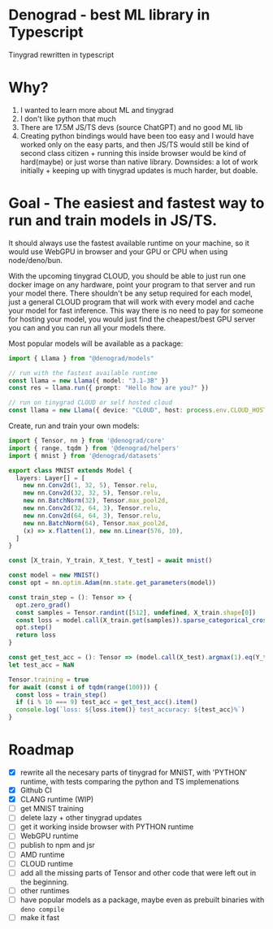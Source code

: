 # Denograd - best ML library in Typescript

Tinygrad rewritten in typescript

# Why?
1. I wanted to learn more about ML and tinygrad
2. I don't like python that much
3. There are 17.5M JS/TS devs (source ChatGPT) and no good ML lib
4. Creating python bindings would have been too easy and I would have worked only on the easy parts, and then JS/TS would still be kind of second class citizen + running this inside browser would be kind of hard(maybe) or just worse than native library. Downsides: a lot of work initially + keeping up with tinygrad updates is much harder, but doable.

# Goal - The easiest and fastest way to run and train models in JS/TS.

It should always use the fastest available runtime on your machine, so it would use WebGPU in browser and your GPU or CPU when using node/deno/bun. 

With the upcoming tinygrad CLOUD, you should be able to just run one docker image on any hardware, point your program to that server and run your model there. There shouldn't be any setup required for each model, just a general CLOUD program that will work with every model and cache your model for fast inference. This way there is no need to pay for someone for hosting your model, you would just find the cheapest/best GPU server you can and you can run all your models there.

Most popular models will be available as a package: 
```ts
import { Llama } from "@denograd/models"

// run with the fastest available runtime
const llama = new Llama({ model: "3.1-3B" })
const res = llama.run({ prompt: "Hello how are you?" })

// run on tinygrad CLOUD or self hosted cloud
const llama = new Llama({ device: "CLOUD", host: process.env.CLOUD_HOST })
```

Create, run and train your own models:
```ts
import { Tensor, nn } from '@denograd/core'
import { range, tqdm } from '@denograd/helpers'
import { mnist } from '@denograd/datasets'

export class MNIST extends Model {
  layers: Layer[] = [
    new nn.Conv2d(1, 32, 5), Tensor.relu,
    new nn.Conv2d(32, 32, 5), Tensor.relu,
    new nn.BatchNorm(32), Tensor.max_pool2d,
    new nn.Conv2d(32, 64, 3), Tensor.relu,
    new nn.Conv2d(64, 64, 3), Tensor.relu,
    new nn.BatchNorm(64), Tensor.max_pool2d,
    (x) => x.flatten(1), new nn.Linear(576, 10),
  ]
}

const [X_train, Y_train, X_test, Y_test] = await mnist()

const model = new MNIST()
const opt = nn.optim.Adam(nn.state.get_parameters(model))

const train_step = (): Tensor => {
  opt.zero_grad()
  const samples = Tensor.randint([512], undefined, X_train.shape[0])
  const loss = model.call(X_train.get(samples)).sparse_categorical_crossentropy(Y_train.get(samples)).backward()
  opt.step()
  return loss
}

const get_test_acc = (): Tensor => (model.call(X_test).argmax(1).eq(Y_test)).mean().mul(100)
let test_acc = NaN

Tensor.training = true
for await (const i of tqdm(range(100))) {
  const loss = train_step()
  if (i % 10 === 9) test_acc = get_test_acc().item()
  console.log(`loss: ${loss.item()} test_accuracy: ${test_acc}%`)
}
```

# Roadmap
- [x] rewrite all the necesary parts of tinygrad for MNIST, with 'PYTHON' runtime, with tests comparing the python and TS implemenations
- [x] Github CI
- [x] CLANG runtime (WIP)
- [ ] get MNIST training
- [ ] delete lazy + other tinygrad updates
- [ ] get it working inside browser with PYTHON runtime
- [ ] WebGPU runtime
- [ ] publish to npm and jsr
- [ ] AMD runtime 
- [ ] CLOUD runtime
- [ ] add all the missing parts of Tensor and other code that were left out in the beginning.
- [ ] other runtimes 
- [ ] have popular models as a package, maybe even as prebuilt binaries with `deno compile`
- [ ] make it fast